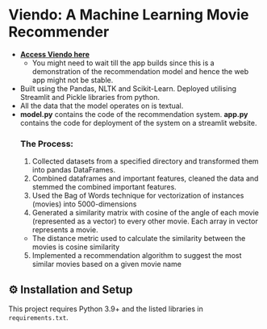 # Viendo: A Machine Learning Movie Recommender 
- **[Access Viendo here](https://viendo-movie-recommender-bnulati3xkdeugqxvl6rhe.streamlit.app/)**
  - You might need to wait till the app builds since this is a demonstration of the recommendation model and hence the web app might not be stable. 
- Built using the Pandas, NLTK and Scikit-Learn. Deployed utilising Streamlit and Pickle libraries from python.
- All the data that the model operates on is textual.
- **model.py** contains the code of the recommendation system. **app.py** contains the code for deployment of the system on a streamlit website.
  ### The Process:
  1. Collected datasets from a specified directory and transformed them into pandas DataFrames.
  2. Combined dataframes and important features, cleaned the data and stemmed the combined important features.
  3. Used the Bag of Words technique for vectorization of instances (movies) into 5000-dimensions
  4. Generated a similarity matrix with cosine of the angle of each movie (represented as a vector) to every other movie. Each array in vector represents a movie.
  - The distance metric used to calculate the similarity between the movies is cosine similarity
  5. Implemented a recommendation algorithm to suggest the most similar movies based on a given movie name


## ⚙️ Installation and Setup

This project requires Python 3.9+ and the listed libraries in `requirements.txt`.
